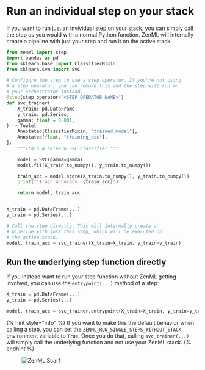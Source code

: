 # Run an individual step on your stack

If you want to run just an invividual step on your stack, you can simply call the step
as you would with a normal Python function. ZenML will internally create a pipeline with just your step
and run it on the active stack.

```python
from zenml import step
import pandas as pd
from sklearn.base import ClassifierMixin
from sklearn.svm import SVC

# Configure the step to use a step operator. If you're not using
# a step operator, you can remove this and the step will run on
# your orchestrator instead.
@step(step_operator="<STEP_OPERATOR_NAME>")
def svc_trainer(
    X_train: pd.DataFrame,
    y_train: pd.Series,
    gamma: float = 0.001,
) -> Tuple[
    Annotated[ClassifierMixin, "trained_model"],
    Annotated[float, "training_acc"],
]:
    """Train a sklearn SVC classifier."""

    model = SVC(gamma=gamma)
    model.fit(X_train.to_numpy(), y_train.to_numpy())

    train_acc = model.score(X_train.to_numpy(), y_train.to_numpy())
    print(f"Train accuracy: {train_acc}")

    return model, train_acc


X_train = pd.DataFrame(...)
y_train = pd.Series(...)

# Call the step directly. This will internally create a
# pipeline with just this step, which will be executed on
# the active stack.
model, train_acc = svc_trainer(X_train=X_train, y_train=y_train)
```

## Run the underlying step function directly

If you instead want to run your step function without ZenML getting involved, you
can use the `entrypoint(...)` method of a step:

```python
X_train = pd.DataFrame(...)
y_train = pd.Series(...)

model, train_acc = svc_trainer.entrypoint(X_train=X_train, y_train=y_train)
```

{% hint style="info" %}
If you want to make this the default behavior when calling a step, you
can set the `ZENML_RUN_SINGLE_STEPS_WITHOUT_STACK` environment variable to `True`.
Once you do that, calling `svc_trainer(...)` will simply call the underlying function and
not use your ZenML stack.
{% endhint %}

<!-- For scarf -->
<figure><img alt="ZenML Scarf" referrerpolicy="no-referrer-when-downgrade" src="https://static.scarf.sh/a.png?x-pxid=f0b4f458-0a54-4fcd-aa95-d5ee424815bc" /></figure>